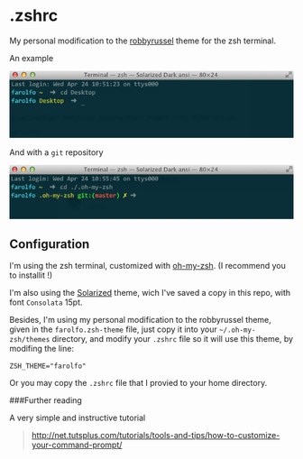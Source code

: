 .zshrc
======

My personal modification to the [robbyrussel](https://github.com/robbyrussell/oh-my-zsh) theme for the zsh terminal.

An example 

![simple sample](/screen-samples/simple-sample.jpg)

And with a <code>git</code> repository

![git sample](/screen-samples/git-sample.jpg)

Configuration
-------------

I'm using the zsh terminal, customized with [oh-my-zsh](https://github.com/robbyrussell/oh-my-zsh). (I recommend you to installit !)

I'm also using the [Solarized](http://ethanschoonover.com/solarized) theme, wich I've saved a copy in this repo, with font <code>Consolata</code> 15pt.

Besides, I'm using my personal modification to the robbyrussel theme, given in the <code>farolfo.zsh-theme</code> file, just copy it into your <code>~/.oh-my-zsh/themes</code> directory, and modify your <code>.zshrc</code> file so it will use this theme, by modifing the line:

	ZSH_THEME="farolfo"

Or you may copy the <code>.zshrc</code> file that I provied to your home directory.

###Further reading

A very simple and instructive tutorial

>http://net.tutsplus.com/tutorials/tools-and-tips/how-to-customize-your-command-prompt/
